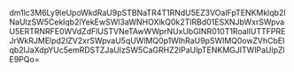 dm1lc3M6Ly9leUpoWkdRaU9pSTBNaTR4T1RNdU5EZ3VOalFpTENKMklqb2lNaUlzSW5Ceklqb2lYekEwSWl3aWNHOXlkQ0k2TlRBd01ESXNJbWxrSWpvaU5ERTRNRFE0WVdZdFlUSTVNeTAwWWprNUxUbGlNR010T1RoallUTTFPREJrWkRJMElpd2lZV2xrSWpvaU5qUWlMQ0p1WlhRaU9pSWlMQ0owZVhCbElqb2lJaXdpYUc5emRDSTZJaUlzSW5CaGRHZ2lPaUlpTENKMGJITWlPaUlpZlE9PQo=